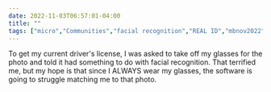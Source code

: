 ---date: 2022-11-03T06:57:01-04:00title: ""tags: ["micro","Communities","facial recognition","REAL ID","mbnov2022"]---To get my current driver's license, I was asked to take off my glasses for the photo and told it had something to do with facial recognition. That terrified me, but my hope is that since I ALWAYS wear my glasses, the software is going to struggle matching me to that photo.